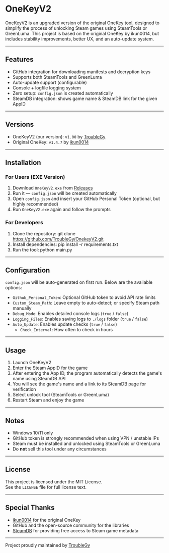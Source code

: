 # OneKeyV2

OneKeyV2 is an upgraded version of the original OneKey tool, designed to simplify the process of unlocking Steam games using SteamTools or GreenLuma. This project is based on the original OneKey by ikun0014, but includes stability improvements, better UX, and an auto-update system.

---

## Features

- GitHub integration for downloading manifests and decryption keys
- Supports both SteamTools and GreenLuma
- Auto-update support (configurable)
- Console + logfile logging system
- Zero setup: `config.json` is created automatically
- SteamDB integration: shows game name & SteamDB link for the given AppID

---

## Versions

- OneKeyV2 (our version): `v1.00` by [TroubleGy](https://github.com/TroubleGy)
- Original OneKey: `v1.4.7` by [ikun0014](https://github.com/ikunshare/)

---

## Installation

### For Users (EXE Version)

1. Download `OneKeyV2.exe` from [Releases](https://github.com/TroubleGy/OnekeyV2/releases)
2. Run it — `config.json` will be created automatically
3. Open `config.json` and insert your GitHub Personal Token (optional, but highly recommended)
4. Run `OneKeyV2.exe` again and follow the prompts

### For Developers

1. Clone the repository: git clone https://github.com/TroubleGy/OnekeyV2.git
2. Install dependencies: pip install -r requirements.txt
3. Run the tool: python main.py

---

## Configuration

`config.json` will be auto-generated on first run. Below are the available options:

- `Github_Personal_Token`: Optional GitHub token to avoid API rate limits
- `Custom_Steam_Path`: Leave empty to auto-detect; or specify Steam path manually
- `Debug_Mode`: Enables detailed console logs (`true` / `false`)
- `Logging_Files`: Enables saving logs to `./logs` folder (`true` / `false`)
- `Auto_Update`: Enables update checks (`true` / `false`)
  - `Check_Interval`: How often to check in hours

---

## Usage

1. Launch OneKeyV2
2. Enter the Steam AppID for the game
3. After entering the App ID, the program automatically detects the game's name using SteamDB API
4. You will see the game's name and a link to its SteamDB page for verification
5. Select unlock tool (SteamTools or GreenLuma)
6. Restart Steam and enjoy the game

---

## Notes

- Windows 10/11 only
- GitHub token is strongly recommended when using VPN / unstable IPs
- Steam must be installed and unlocked using SteamTools or GreenLuma
- Do **not** sell this tool under any circumstances

---

## License

This project is licensed under the MIT License.  
See the `LICENSE` file for full license text.

---

## Special Thanks

- [ikun0014](https://github.com/ikunshare/Onekey) for the original OneKey
- GitHub and the open-source community for the libraries
- [SteamDB](https://steamdb.info/) for providing free access to Steam game metadata  

---

Project proudly maintained by [TroubleGy](https://github.com/TroubleGy)
